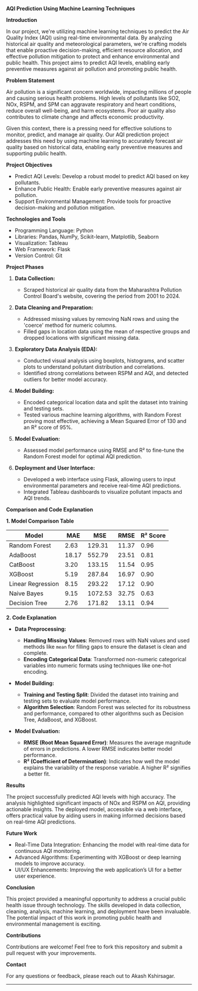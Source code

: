 
**AQI Prediction Using Machine Learning Techniques**

**Introduction**

In our project, we're utilizing machine learning techniques to predict the Air Quality Index (AQI) using real-time environmental data. By analyzing historical air quality and meteorological parameters, we're crafting models that enable proactive decision-making, efficient resource allocation, and effective pollution mitigation to protect and enhance environmental and public health. This project aims to predict AQI levels, enabling early preventive measures against air pollution and promoting public health.
 

**Problem Statement**

Air pollution is a significant concern worldwide, impacting millions of people and causing serious health problems. High levels of pollutants like SO2, NOx, RSPM, and SPM can aggravate respiratory and heart conditions, reduce overall well-being, and harm ecosystems. Poor air quality also contributes to climate change and affects economic productivity.

Given this context, there is a pressing need for effective solutions to monitor, predict, and manage air quality. Our AQI prediction project addresses this need by using machine learning to accurately forecast air quality based on historical data, enabling early preventive measures and supporting public health.

**Project Objectives**

- Predict AQI Levels: Develop a robust model to predict AQI based on key pollutants.
- Enhance Public Health: Enable early preventive measures against air pollution.
- Support Environmental Management: Provide tools for proactive decision-making and pollution mitigation.

**Technologies and Tools**

- Programming Language: Python
- Libraries: Pandas, NumPy, Scikit-learn, Matplotlib, Seaborn
- Visualization: Tableau
- Web Framework: Flask
- Version Control: Git

**Project Phases**

1. **Data Collection:**
   - Scraped historical air quality data from the Maharashtra Pollution Control Board's website, covering the period from 2001 to 2024.

2. **Data Cleaning and Preparation:**
   - Addressed missing values by removing NaN rows and using the 'coerce' method for numeric columns.
   - Filled gaps in location data using the mean of respective groups and dropped locations with significant missing data.

3. **Exploratory Data Analysis (EDA):**
   - Conducted visual analysis using boxplots, histograms, and scatter plots to understand pollutant distribution and correlations.
   - Identified strong correlations between RSPM and AQI, and detected outliers for better model accuracy.

4. **Model Building:**
   - Encoded categorical location data and split the dataset into training and testing sets.
   - Tested various machine learning algorithms, with Random Forest proving most effective, achieving a Mean Squared Error of 130 and an R² score of 95%.

5. **Model Evaluation:**
   - Assessed model performance using RMSE and R² to fine-tune the Random Forest model for optimal AQI prediction.

6. **Deployment and User Interface:**
   - Developed a web interface using Flask, allowing users to input environmental parameters and receive real-time AQI predictions.
   - Integrated Tableau dashboards to visualize pollutant impacts and AQI trends.

**Comparison and Code Explanation**

**1. Model Comparison Table**

| Model            | MAE  | MSE    | RMSE | R² Score |
|------------------|------|--------|------|----------|
| Random Forest    | 2.63 | 129.31 | 11.37| 0.96     |
| AdaBoost         | 18.17| 552.79 | 23.51| 0.81     |
| CatBoost         | 3.20 | 133.15 | 11.54| 0.95     |
| XGBoost          | 5.19 | 287.84 | 16.97| 0.90     |
| Linear Regression| 8.15 | 293.22 | 17.12| 0.90     |
| Naive Bayes      | 9.15 | 1072.53| 32.75| 0.63     |
| Decision Tree    | 2.76 | 171.82 | 13.11| 0.94     |

**2. Code Explanation**

- **Data Preprocessing:**
  - **Handling Missing Values**: Removed rows with NaN values and used methods like `mean` for filling gaps to ensure the dataset is clean and complete.
  - **Encoding Categorical Data**: Transformed non-numeric categorical variables into numeric formats using techniques like one-hot encoding.

- **Model Building:**
  - **Training and Testing Split**: Divided the dataset into training and testing sets to evaluate model performance.
  - **Algorithm Selection**: Random Forest was selected for its robustness and performance, compared to other algorithms such as Decision Tree, AdaBoost, and XGBoost.

- **Model Evaluation:**
  - **RMSE (Root Mean Squared Error)**: Measures the average magnitude of errors in predictions. A lower RMSE indicates better model performance.
  - **R² (Coefficient of Determination)**: Indicates how well the model explains the variability of the response variable. A higher R² signifies a better fit.

**Results**

The project successfully predicted AQI levels with high accuracy. The analysis highlighted significant impacts of NOx and RSPM on AQI, providing actionable insights. The deployed model, accessible via a web interface, offers practical value by aiding users in making informed decisions based on real-time AQI predictions.

**Future Work**

- Real-Time Data Integration: Enhancing the model with real-time data for continuous AQI monitoring.
- Advanced Algorithms: Experimenting with XGBoost or deep learning models to improve accuracy.
- UI/UX Enhancements: Improving the web application’s UI for a better user experience.

**Conclusion**

This project provided a meaningful opportunity to address a crucial public health issue through technology. The skills developed in data collection, cleaning, analysis, machine learning, and deployment have been invaluable. The potential impact of this work in promoting public health and environmental management is exciting.

**Contributions**

Contributions are welcome! Feel free to fork this repository and submit a pull request with your improvements.

**Contact**

For any questions or feedback, please reach out to Akash Kshirsagar.

---
